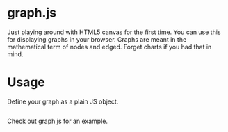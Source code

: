 graph.js
===

Just playing around with HTML5 canvas for the first time. You can use this for displaying
graphs in your browser. Graphs are meant in the mathematical term of nodes and edged. Forget
charts if you had that in mind.

Usage
===

Define your graph as a plain JS object.

```

```

Check out graph.js for an example.